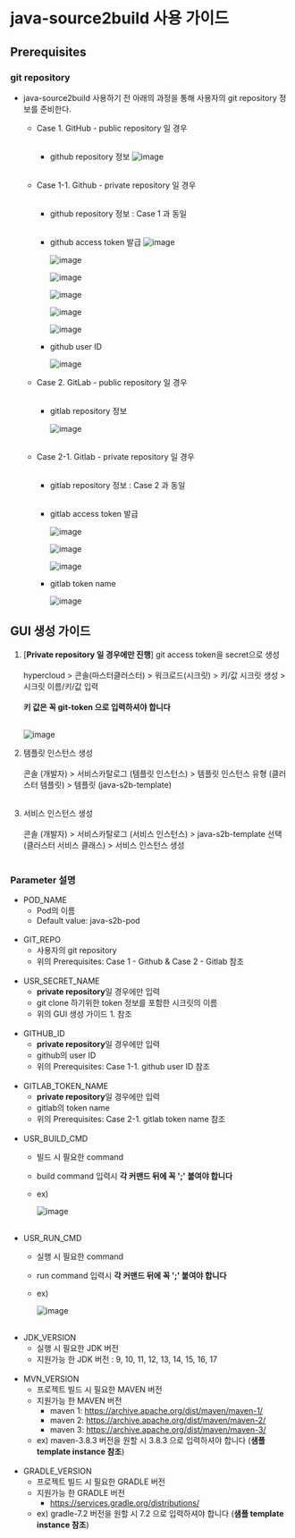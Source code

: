 # java-source2build 사용 가이드

## Prerequisites

### git repository

* java-source2build 사용하기 전 아래의 과정을 통해 사용자의 git repository 정보를 준비한다.

  * Case 1. GitHub - public repository 일 경우
   <br><br/>
    * github repository 정보
      ![image](figure/public_repo.png)
    <br><br/>
  
  * Case 1-1. Github - private repository 일 경우
    <br><br/>
    * github repository 정보 : Case 1 과 동일
    <br><br/>
    * github access token 발급
      ![image](figure/private_repo_1.png)

      ![image](figure/private_repo_2.png)

      ![image](figure/private_repo_3.png)

      ![image](figure/private_repo_4.png)

      ![image](figure/private_repo_5.png)

      ![image](figure/private_repo_6.png)

    * github user ID 

      ![image](figure/userID.png)

  * Case 2. GitLab - public repository 일 경우
    <br><br/>
    * gitlab repository 정보

      ![image](figure/gitlab-repo.png)
    <br><br/>
  * Case 2-1. Gitlab - private repository 일 경우
    <br><br/>
    * gitlab repository 정보 : Case 2 과 동일
    <br><br/>
    * gitlab access token 발급

      ![image](figure/gitlab-token_1.png)

      ![image](figure/gitlab-token_2.png)

      ![image](figure/gitlab-token_3.png)

    * gitlab token name 

      ![image](figure/gitlab-token-name.png)


## GUI 생성 가이드

  1. [**Private repository 일 경우에만 진행**] git access token을 secret으로 생성
    <br><br/>
    hypercloud > 콘솔(마스터클러스터) > 워크로드(시크릿) > 키/값 시크릿 생성 > 시크릿 이름/키/값 입력 
    <br><br/>
    **키 값은 꼭 git-token 으로 입력하셔야 합니다**
    <br><br/>
    
       ![image](figure/하이퍼클라우드_시크릿.png)


  2. 템플릿 인스턴스 생성
    <br><br/>
    콘솔 (개발자) > 서비스카탈로그 (템플릿 인스턴스) > 템플릿 인스턴스 유형 (클러스터 템플릿) > 템플릿 (java-s2b-template)
    <br><br/>
  
  3. 서비스 인스턴스 생성
    <br><br/>
    콘솔 (개발자) > 서비스카탈로그 (서비스 인스턴스) > java-s2b-template 선택 (클러스터 서비스 클래스) > 서비스 인스턴스 생성
    <br><br/>

### Parameter 설명

* POD_NAME
  * Pod의 이름
  * Default value: java-s2b-pod
<br><br/>  
* GIT_REPO
  * 사용자의 git repository 
  * 위의 Prerequisites: Case 1 - Github & Case 2 - Gitlab 참조
<br><br/>  
* USR_SECRET_NAME
  * **private repository**일 경우에만 입력
  * git clone 하기위한 token 정보를 포함한 시크릿의 이름
  * 위의 GUI 생성 가이드 1. 참조
<br><br/>  
* GITHUB_ID
  * **private repository**일 경우에만 입력
  * github의 user ID
  * 위의 Prerequisites: Case 1-1. github user ID 참조
<br><br/>
* GITLAB_TOKEN_NAME
  * **private repository**일 경우에만 입력
  * gitlab의 token name
  * 위의 Prerequisites: Case 2-1. gitlab token name 참조
<br><br/>
* USR_BUILD_CMD
  * 빌드 시 필요한 command
  * build command 입력시 **각 커맨드 뒤에 꼭 ';' 붙여야 합니다**
  * ex) 

    ![image](figure/build_cmd_example.png)
<br><br/>
* USR_RUN_CMD
  * 실행 시 필요한 command
  * run command 입력시 **각 커맨드 뒤에 꼭 ';' 붙여야 합니다**
  * ex) 

    ![image](figure/run_cmd_example.png)
<br><br/>
* JDK_VERSION
  * 실행 시 필요한 JDK 버전
  * 지원가능 한 JDK 버전 : 9, 10, 11, 12, 13, 14, 15, 16, 17
<br><br/>
* MVN_VERSION
  * 프로젝트 빌드 시 필요한 MAVEN 버전
  * 지원가능 한 MAVEN 버전
    - maven 1: https://archive.apache.org/dist/maven/maven-1/
    - maven 2: https://archive.apache.org/dist/maven/maven-2/
    - maven 3: https://archive.apache.org/dist/maven/maven-3/
  * ex)  maven-3.8.3 버전을 원할 시 3.8.3 으로 입력하셔야 합니다 (**샘플 template instance 참조**)
<br><br/>
* GRADLE_VERSION
  * 프로젝트 빌드 시 필요한 GRADLE 버전
  * 지원가능 한 GRADLE 버전
    - https://services.gradle.org/distributions/
  * ex)  gradle-7.2 버전을 원할 시 7.2 으로 입력하셔야 합니다 (**샘플 template instance 참조**)